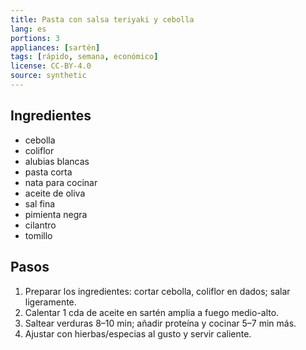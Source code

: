 ```yaml
---
title: Pasta con salsa teriyaki y cebolla
lang: es
portions: 3
appliances: [sartén]
tags: [rápido, semana, económico]
license: CC-BY-4.0
source: synthetic
---
```

## Ingredientes
- cebolla
- coliflor
- alubias blancas
- pasta corta
- nata para cocinar
- aceite de oliva
- sal fina
- pimienta negra
- cilantro
- tomillo

## Pasos
1. Preparar los ingredientes: cortar cebolla, coliflor en dados; salar ligeramente.
2. Calentar 1 cda de aceite en sartén amplia a fuego medio-alto.
3. Saltear verduras 8–10 min; añadir proteína y cocinar 5–7 min más.
4. Ajustar con hierbas/especias al gusto y servir caliente.
